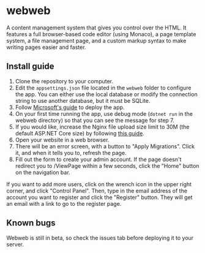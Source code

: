 # webweb
A content management system that gives you control over the HTML. It features a full browser-based code editor (using Monaco), a page template system, a file management page, and a custom markup syntax to make writing pages easier and faster.
## Install guide
1. Clone the repository to your computer.
2. Edit the `appsettings.json` file located in the `webweb` folder to configure the app. You can either use the local database or modify the connection string to use another database, but it must be SQLite.
3. Follow [Microsoft's guide](https://docs.microsoft.com/en-us/aspnet/core/host-and-deploy/linux-nginx?view=aspnetcore-2.2) to deploy the app.
4. On your first time running the app, use debug mode (`dotnet run` in the webweb directory) so that you can see the message for step 7. 
5. If you would like, increase the Nginx file upload size limit to 30M (the default ASP.NET Core size) by following [this guide](https://www.cyberciti.biz/faq/linux-unix-bsd-nginx-413-request-entity-too-large/).
6. Open your website in a web browser.
7. There will be an error screen, with a button to "Apply Migrations". Click it, and when it tells you to, refresh the page.
8. Fill out the form to create your admin account. If the page doesn't redirect you to /ViewPage within a few seconds, click the "Home" button on the navigation bar.

If you want to add more users, click on the wrench icon in the upper right corner, and click "Control Panel". Then, type in the email address of the account you want to register and click the "Register" button. They will get an email with a link to go to the register page. 
## Known bugs
Webweb is still in beta, so check the issues tab before deploying it to your server. 
